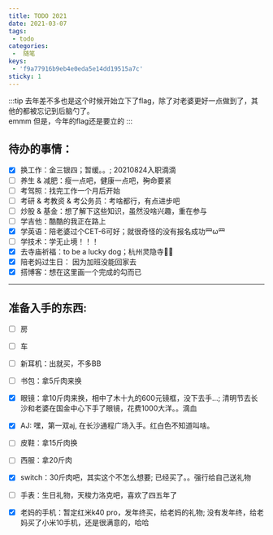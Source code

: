 ```yaml
---
title: TODO 2021
date: 2021-03-07
tags:
 - todo
categories:
 -  随笔
keys: 
 - 'f9a77916b9eb4e0eda5e14dd19515a7c'
sticky: 1
---
```

<!-- more -->

:::tip
去年差不多也是这个时候开始立下了flag，除了对老婆更好一点做到了，其他的都被忘记到后脑勺了。    
emmm 但是，今年的flag还是要立的 
:::

## 待办的事情：
- [x] 换工作：金三银四；暂缓。。; 20210824入职滴滴
- [ ] 养生 & 减肥：瘦一点吧，健康一点吧，~~狗~~命要紧
- [ ] 考驾照：找完工作一个月后开始
- [ ] 考研 & 考教资 & 考公务员：考啥都行，有点进步吧
- [ ] 炒股 & 基金：想了解下这些知识，虽然没啥兴趣，重在参与
- [ ] 学吉他：酷酷的我正在路上
- [x] 学英语：陪老婆过个CET-6可好；就很奇怪的没有报名成功罒ω罒
- [ ] 学技术：学无止境！！！
- [x] 去寺庙祈福：to be a lucky dog；杭州灵隐寺🙏🏻
- [x] 陪老妈过生日： 因为加班没能回家去
- [x] 搭博客：想在这里画一个完成的勾而已

----

## 准备入手的东西:
- [ ] 房
- [ ] 车
- [ ] 新耳机：出就买，不多BB
- [ ] 书包：拿5斤肉来换
- [x] 眼镜：拿10斤肉来换，相中了木十九的600元镜框，没下去手...; 清明节去长沙和老婆在国金中心下手了眼镜，花费1000大洋。。滴血
- [x] AJ: 嘿，第一双aj, 在长沙通程广场入手。红白色不知道叫啥。
- [ ] 皮鞋：拿15斤肉换
- [ ] 西服：拿20斤肉
- [x] switch：30斤肉吧，其实这个不怎么想要; 已经买了。。强行给自己送礼物
- [ ] 手表：生日礼物，天梭力洛克吧，喜欢了四五年了
- [x] 老妈的手机：暂定红米k40 pro，发年终买，给老妈的礼物; 没有发年终，给老妈买了小米10手机，还是很满意的，哈哈

